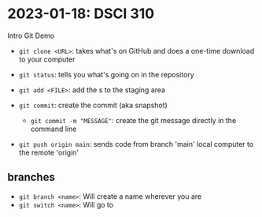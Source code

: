 # 2023-01-18: DSCI 310

Intro Git Demo

- `git clone <URL>`: takes what's on GitHub and does a one-time download to your computer
- `git status`: tells you what's going on in the repository
- `git add <FILE>`: add the <FILE>s to the staging area
- `git commit`: create the commit (aka snapshot)
    - `git commit -m "MESSAGE"`:  create the git message directly in the command line

- `git push origin main`: sends code from branch 'main' local computer to the remote 'origin' 


## branches

- `git branch <name>`: Will create a <branch> name wherever you are
- `git switch <name>`: Will go to <name>